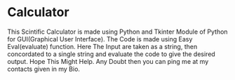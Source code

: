 # Calculator
This Scintific Calculator is made using Python and Tkinter Module of Python for GUI(Graphical User Interface).
The Code is made using Easy Eval(evaluate) function.
Here The Input are taken as a string, then concordated to a single string and evaluate the code to give the desired output.
Hope This Might Help.
Any Doubt then you can ping me at my contacts given in my Bio.
